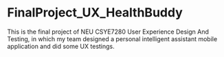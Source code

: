 # FinalProject_UX_HealthBuddy
This is the final project of NEU CSYE7280 User Experience Design And Testing, in which my team designed a personal intelligent assistant mobile application and did some UX testings.
